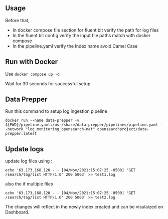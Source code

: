 ## Usage

Before that,

- In docker compose file section for fluent bit verify the path for log files
- In the fluent bit config verify the input file paths match with docker compose
- In the pipeline.yaml verify the Index name avoid Camel Case

## Run with Docker

Use `docker compose up -d`

Wait for 30 seconds for successful setup

## Data Prepper

Run this command to setup log ingestion pipeline

`docker run --name data-prepper -v ${PWD}/pipeline.yaml:/usr/share/data-prepper/pipelines/pipeline.yaml --network "log_monitoring_opensearch-net" opensearchproject/data-prepper:latest`

## Update logs

update log files using :

`echo '63.173.168.120 - - [04/Nov/2021:15:07:25 -0500] "GET /search/tag/list HTTP/1.0" 200 5003' >> test1.log`

also the if multiple files

`echo '63.173.168.120 - - [04/Nov/2021:15:07:25 -0500] "GET /search/tag/list HTTP/1.0" 200 5003' >> test2.log`

The changes will reflect in the newly index created and can be visulaized on Dashboard.

